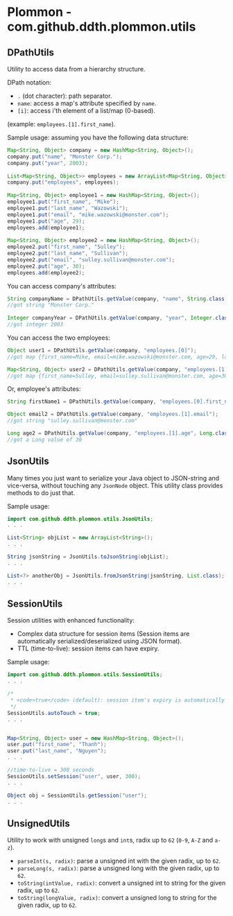 Plommon - com.github.ddth.plommon.utils
=======================================

DPathUtils
------------

Utility to access data from a hierarchy structure.

DPath notation:

* `.` (dot character): path separator.
* `name`: access a map's attribute specified by `name`.
* `[i]`: access i'th element of a list/map (0-based).

(example: `employees.[1].first_name`).

Sample usage: assuming you have the following data structure:

```java
Map<String, Object> company = new HashMap<String, Object>();
company.put("name", "Monster Corp.");
company.put("year", 2003);
 
List<Map<String, Object>> employees = new ArrayList<Map<String, Object>>();
company.put("employees", employees);
 
Map<String, Object> employee1 = new HashMap<String, Object>();
employee1.put("first_name", "Mike");
employee1.put("last_name", "Wazowski");
employee1.put("email", "mike.wazowski@monster.com");
employee1.put("age", 29);
employees.add(employee1);
 
Map<String, Object> employee2 = new HashMap<String, Object>();
employee2.put("first_name", "Sulley");
employee2.put("last_name", "Sullivan");
employee2.put("email", "sulley.sullivan@monster.com");
employee2.put("age", 30);
employees.add(employee2);
```

You can access company's attributes:

```java
String companyName = DPathUtils.getValue(company, "name", String.class);
//got string "Monster Corp."
 
Integer companyYear = DPathUtils.getValue(company, "year", Integer.class);
//got integer 2003 
```

You can access the two employees:

```java
Object user1 = DPathUtils.getValue(company, "employees.[0]");
//got map {first_name=Mike, email=mike.wazowski@monster.com, age=29, last_name=Wazowski}

Map<String, Object> user2 = DPathUtils.getValue(company, "employees.[1]", Map.class);
//got map {first_name=Sulley, email=sulley.sullivan@monster.com, age=30, last_name=Sullivan}
```

Or, employee's attributes:

```java
String firstName1 = DPathUtils.getValue(company, "employees.[0].first_name", String.class);

Object email2 = DPathUtils.getValue(company, "employees.[1].email");
//got string "sulley.sullivan@monster.com"

Long age2 = DPathUtils.getValue(company, "employees.[1].age", Long.class);
//got a Long value of 30
```


JsonUtils
-----------

Many times you just want to serialize your Java object to JSON-string and vice-versa, without touching any `JsonNode` object. This utility class provides methods to do just that.

Sample usage:

```java
import com.github.ddth.plommon.utils.JsonUtils;
. . .

List<String> objList = new ArrayList<String>();
. . .

String jsonString = JsonUtils.toJsonString(objList);
. . .

List<?> anotherObj = JsonUtils.fromJsonString(jsonString, List.class);
. . .
```


SessionUtils
--------------

Session utilities with enhanced functionality:

* Complex data structure for session items (Session items are automatically serialized/deserialized using JSON format). 
* TTL (time-to-live): session items can have expiry.

Sample usage:

```java
import com.github.ddth.plommon.utils.SessionUtils;
. . .

/*
 * <code>true</code> (default): session item's expiry is automatically refreshed everytime it is accessed.
 */
SessionUtils.autoTouch = true;
. . .


Map<String, Object> user = new HashMap<String, Object>();
user.put("first_name", "Thanh");
user.put("last_name", "Nguyen"); 
. . .

//time-to-live = 300 seconds
SessionUtils.setSession("user", user, 300);
. . .

Object obj = SessionUtils.getSession("user");
. . .
```

UnsignedUtils
-------------

Utility to work with unsigned `long`s and `int`s, radix up to `62` (`0-9`, `A-Z` and `a-z`).

* `parseInt(s, radix)`: parse a unsigned int with the given radix, up to `62`.
* `parseLong(s, radix)`: parse a unsigned long with the given radix, up to `62`.
* `toString(intValue, radix)`: convert a unsigned int to string for the given radix, up to `62`.
* `toString(longValue, radix)`: convert a unsigned long to string for the given radix, up to `62`.
